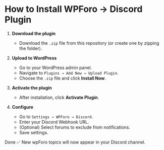 # How to Install WPForo → Discord Plugin

1. **Download the plugin**
   - Download the `.zip` file from this repository (or create one by zipping the folder).

2. **Upload to WordPress**
   - Go to your WordPress admin panel.
   - Navigate to `Plugins → Add New → Upload Plugin`.
   - Choose the `.zip` file and click **Install Now**.

3. **Activate the plugin**
   - After installation, click **Activate Plugin**.

4. **Configure**
   - Go to `Settings → WPForo → Discord`.
   - Enter your Discord Webhook URL.
   - (Optional) Select forums to exclude from notifications.
   - Save settings.

Done ✅ New wpForo topics will now appear in your Discord channel.
